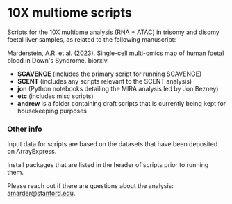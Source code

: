 # 10X multiome scripts

Scripts for the 10X multiome analysis (RNA + ATAC) in trisomy and disomy foetal liver samples, as related to the following manuscript:

Marderstein, A.R. et al. (2023). Single-cell multi-omics map of human foetal blood in Down's Syndrome. biorxiv.

- **SCAVENGE** (includes the primary script for running SCAVENGE)
- **SCENT** (includes any scripts relevant to the SCENT analysis)
- **jon** (Python notebooks detailing the MIRA analysis led by Jon Bezney)
- **etc** (includes misc scripts)
- **andrew** is a folder containing draft scripts that is currently being kept for housekeeping purposes

### Other info

Input data for scripts are based on the datasets that have been deposited on ArrayExpress.

Install packages that are listed in the header of scripts prior to running them.

Please reach out if there are questions about the analysis: amarder@stanford.edu.